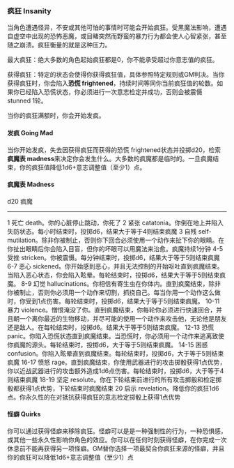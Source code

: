 ### 疯狂 Insanity

当角色遭遇怪异，不安或其他可怕的事情时可能会开始疯狂。受黑魔法影响，遭遇自虚空中出现的恐怖恶魔，或目睹突然而野蛮的暴力行为都会使人心智紧张，甚至随之崩溃。疯狂衡量的就是这种压力。

最大疯狂：绝大多数的角色起始疯狂都是0，你不能承受超过你意志值的疯狂。

获得疯狂：特定的状态会使得你获得疯狂值，具体参照特定规则或GM判决。当你获得疯狂时，你会陷入**恐慌
frightened**，持续时间等同你当前疯狂值的轮数。如果你已经陷入恐慌状态，你必须进行一次意志检定并成功，否则会被震慑
stunned 1轮。

当你的疯狂满额时，你会开始发疯。

#### 发疯 Going Mad

当你开始发疯，失去因获得疯狂而获得的恐慌
frightened状态并投掷d20，检索**疯魔表
madness**来决定你会发生什么。大多数的疯魔都是临时的。一旦疯魔结束，你的疯狂值降低1d6+意志调整值（至少1）点。

#### 疯魔表 Madness

  d20     疯魔
  ------- ----------------------------------------------------------------------------------------------------------------------------------------------------------------------------------------------------------
  1       死亡 death。你的心脏停止跳动，你死了
  2       紧张 catatonia。你倒在地上并陷入失防状态。每小时结束时，投掷d6，结果大于等于4则结束疯魔
  3       自残 self-mutilation。除非你被制止，否则你下回合必须使用一个动作来扯下你的眼睛。在你扯出眼睛后你会陷入目盲，但你的坏眼可以用魔法来治愈。疯魔持续1分钟
  4-5     受挫 stricken。你被震慑。每分钟结束时，投掷d6，结果大于等于5则结束疯魔
  6-7     恶心 sickened。你开始感到恶心，并且无法控制的开始呕吐直到疯魔结束。当陷入恶心状态，你会陷入眩晕。每轮结束时，投掷d6，结果大于等于5则结束疯魔。
  8-9     幻觉 hallucinations。你相信有寄生虫在你体内。直到疯魔结束，除非你被制止，否则你必须用一个动作来切割，抓挠自己。每当你用一个动作这么做时，你受到1点伤害。每轮结束时，投掷d6，结果大于等于5则结束疯魔。
  10-11   暴力 violence。憎恨淹没了你。直到疯魔结束，你每轮你必须进行快速回合，并且朝一个离你最近的生物移动，并尽可能的使用一个动作来攻击他，无论他是朋友还是敌人。在每轮结束时，投掷d6。结果大于等于5则结束疯魔。
  12-13   恐慌 panic。你陷入恐慌状态直到疯魔结束。当恐慌时，你必须用一个动作来逃离致使你疯魔的源头。每轮结束时，投掷d6，大于等于5则结束疯魔。
  14-15   困惑 confusion。你陷入眩晕直到疯魔结束。每轮结束时，投掷d6，大于等于5则结束疯魔
  16-17   愤怒 rage。直到疯魔结束，你使用武器进行的攻击掷骰获得1点优势，你以近战武器进行的攻击额外造成1d6点伤害。每轮结束时，投掷d6，大于等于4则结束疯魔
  18-19   坚定 resolute。你在下轮结束前进行的所有攻击掷骰和检定掷骰都获得1点优势，下轮结束时疯魔结束
  20      启示 revelation。降低你的疯狂1d6点。你永久性的在对抵抗获得疯狂的意志检定掷骰上获得1点优势

#### 怪癖 Quirks

你可以通过获得怪癖来移除疯狂。怪癖可以是是一种强制性的行为，一种恐惧感，或其他一些永久性影响你角色的效应。你可以在任何时刻获得怪癖，在你完成一次休息前不能再获得另一项怪癖。GM替你选择一项最契合你疯狂来源的怪癖，并且你的疯狂可以降低1d6+意志调整值（至少1）点
